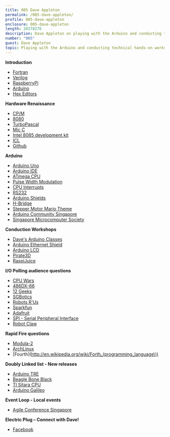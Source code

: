 ```yaml
---
title: 005 Dave Appleton
permalink: /005-dave-appleton/
profile: 005-dave-appleton
enclosure: 005-dave-appleton
length: 20378276
description: Dave Appleton on playing with the Arduino and conducting technical hands-on workshops
number: "005"
guest: Dave Appleton
topic: Playing with the Arduino and conducting technical hands-on workshops
---
```


**Introduction**

- [Fortran](http://en.wikipedia.org/wiki/Fortran)
- [Verilog](http://en.wikipedia.org/wiki/Verilog)
- [RaspberryPi](http://www.raspberrypi.org/)
- [Arduino](http://www.arduino.cc)
- [Hex Editors](http://en.wikipedia.org/wiki/Hex_editor)

**Hardware Renaissance**

- [CP/M](http://en.wikipedia.org/wiki/CP/M)
- [8080](http://en.wikipedia.org/wiki/8080)
- [TurboPascal](http://en.wikipedia.org/wiki/Turbo_Pascal)
- [Mic C](http://en.wikipedia.org/wiki/C_language)
- [Intel 8085 development kit](http://en.wikipedia.org/wiki/Intel_8085#Development_system)
- [ICL](http://en.wikipedia.org/wiki/International_Computers_Limited)
- [Github](http://www.github.com)

**Arduino**

- [Arduino Uno](http://arduino.cc/en/Main/arduinoBoardUno)
- [Arduino IDE](http://arduino.cc/en/main/software)
- [ATmega CPU](http://www.atmel.com/devices/atmega128.aspx)
- [Pulse Width Modulation](http://en.wikipedia.org/wiki/Pulse-width_modulation)
- [CPU Interrupts](http://en.wikipedia.org/wiki/Interrupt)
- [RS232](http://en.wikipedia.org/wiki/RS232)
- [Arduino Shields](http://arduino.cc/en/Main/ArduinoShields)
- [H-Bridge](http://en.wikipedia.org/wiki/H_bridge)
- [Stepper Motor Mario Theme](http://www.youtube.com/watch?v=Kh2AWswAMvw)
- [Arduino Community Singapore](https://www.facebook.com/groups/281179495301097/)
- [Singapore Microcomputer Society](http://www.sms.org.sg/index.jsp)


**Conduction Workshops**

- [Dave's Arduino Classes](https://www.learnemy.com/users/dave-appleton)
- [Arduino Ethernet Shield](http://arduino.cc/en/Main/ArduinoEthernetShield)
- [Arduino LCD](http://arduino.cc/en/Tutorial/LiquidCrystal)
- [Pirate3D](http://pirate3d.com/)
- [RaspiJuice](http://www.2wattelements.com/)

**I/O Polling audience questions**

- [CPU Wars](http://us.cpuwarsthegame.com/)
- [486DX-66](http://en.wikipedia.org/wiki/Intel_486)
- [12 Geeks](http://www.12geeks.com/)
- [SGBotics](http://www.sgbotic.com/)
- [Robots R'Us](http://www.robot-r-us.com/)
- [Sparkfun](http://www.sparkfun.com)
- [Adafruit](http://www.adafruit.com)
- [SPI - Serial Peripheral Interface](http://en.wikipedia.org/wiki/Serial_Peripheral_Interface_Bus)
- [Robot Claw](https://www.sparkfun.com/products/11524)

**Rapid Fire questions**

- [Modula-2](http://en.wikipedia.org/wiki/Modula-2)
- [ArchLinux](https://www.archlinux.org/)
- [Fourth](http://en.wikipedia.org/wiki/Forth_(programming_language\))

**Doubly Linked list - New releases**

- [Arduino TRE](http://arduino.cc/en/Main/ArduinoBoardTre)
- [Beagle Bone Black](www.ti.com/tool/beaglebk)
- [TI Sitara CPU](http://www.ti.com/lsds/ti/arm/sitara_arm_cortex_a_processor/overview.page)
- [Arduino Galileo](http://arduino.cc/en/ArduinoCertified/IntelGalileo%E2%80%8E)


**Event Loop - Local events**

- [Agile Conference Singapore](http://agilesingapore.org/)

**Electric Plug  – Connect with Dave!**

- [Facebook](https://www.facebook.com/DaveAppletonSingapore)
